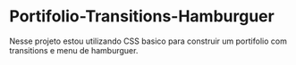 # Portifolio-Transitions-Hamburguer
Nesse projeto estou utilizando CSS basico para construir um portifolio com transitions e menu de hamburguer.

